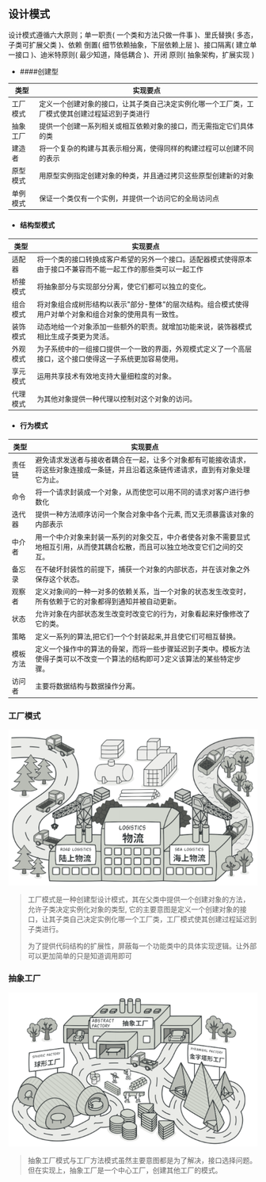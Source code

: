 ## 设计模式
设计模式遵循六⼤原则；单⼀职责( ⼀个类和⽅法只做⼀件事 )、⾥⽒替换( 多态，⼦类可扩展⽗类 )、依赖
倒置( 细节依赖抽象，下层依赖上层 )、接⼝隔离( 建⽴单⼀接⼝ )、迪⽶特原则( 最少知道，降低耦合 )、开闭
原则( 抽象架构，扩展实现 )

- ####创建型

类型 | 实现要点
---|---
工厂模式  | 定义⼀个创建对象的接⼝，让其⼦类⾃⼰决定实例化哪⼀个⼯⼚类，⼯⼚模式使其创建过程延迟到⼦类进⾏
抽象工厂 | 提供⼀个创建⼀系列相关或相互依赖对象的接⼝，⽽⽆需指定它们具体的类
建造者  | 将⼀个复杂的构建与其表示相分离，使得同样的构建过程可以创建不同的表示
原型模式 | ⽤原型实例指定创建对象的种类，并且通过拷⻉这些原型创建新的对象
单例模式 | 保证⼀个类仅有⼀个实例，并提供⼀个访问它的全局访问点

- #### 结构型模式

类型 | 实现要点
---|---
适配器 | 将⼀个类的接⼝转换成客户希望的另外⼀个接⼝。适配器模式使得原本由于接⼝不兼容⽽不能⼀起⼯作的那些类可以⼀起⼯作
桥接模式 | 将抽象部分与实现部分分离，使它们都可以独⽴的变化。
组合模式 | 将对象组合成树形结构以表示"部分-整体"的层次结构。组合模式使得⽤户对单个对象和组合对象的使⽤具有⼀致性。
装饰模式 | 动态地给⼀个对象添加⼀些额外的职责。就增加功能来说，装饰器模式相⽐⽣成⼦类更为灵活。
外观模式 | 为⼦系统中的⼀组接⼝提供⼀个⼀致的界⾯，外观模式定义了⼀个⾼层接⼝，这个接⼝使得这⼀⼦系统更加容易使⽤。
享元模式 | 运⽤共享技术有效地⽀持⼤量细粒度的对象。
代理模式 | 为其他对象提供⼀种代理以控制对这个对象的访问。

- #### 行为模式

类型  | 实现要点
---|---
责任链 | 避免请求发送者与接收者耦合在⼀起，让多个对象都有可能接收请求，将这些对象连接成⼀条链，并且沿着这条链传递请求，直到有对象处理它为⽌。
命令 | 将⼀个请求封装成⼀个对象，从⽽使您可以⽤不同的请求对客户进⾏参数化
迭代器 | 提供⼀种⽅法顺序访问⼀个聚合对象中各个元素, ⽽⼜⽆须暴露该对象的内部表示
中介者 | ⽤⼀个中介对象来封装⼀系列的对象交互，中介者使各对象不需要显式地相互引⽤，从⽽使其耦合松散，⽽且可以独⽴地改变它们之间的交互。
备忘录 | 在不破坏封装性的前提下，捕获⼀个对象的内部状态，并在该对象之外保存这个状态。
观察者 | 定义对象间的⼀种⼀对多的依赖关系，当⼀个对象的状态发⽣改变时，所有依赖于它的对象都得到通知并被⾃动更新。
状态 | 允许对象在内部状态发⽣改变时改变它的⾏为，对象看起来好像修改了它的类。
策略 | 定义⼀系列的算法,把它们⼀个个封装起来,并且使它们可相互替换。
模板方法 | 定义⼀个操作中的算法的⻣架，⽽将⼀些步骤延迟到⼦类中。模板⽅法使得⼦类可以不改变⼀个算法的结构即可᯿定义该算法的某些特定步骤。
访问者 | 主要将数据结构与数据操作分离。

### 工厂模式
![image](./image/factory.png)
> ⼯⼚模式是⼀种创建型设计模式，其在⽗类中提供⼀个创建对象的⽅法， 允许⼦类决定实例化对象的类型, 它的主要意图是定义⼀个创建对象的接⼝，让其⼦类⾃⼰决定实例化哪⼀个⼯⼚类，⼯⼚模式使其创建过程延迟到⼦类进⾏。
> 
> 为了提供代码结构的扩展性，屏蔽每⼀个功能类中的具体实现逻辑。让外部可以更加简单的只是知道调⽤即可

### 抽象工厂
![image](./image/abstract_factory.png)
> 抽象⼯⼚模式与⼯⼚⽅法模式虽然主要意图都是为了解决，接⼝选择问题。但在实现上，抽象⼯⼚是⼀个中⼼⼯⼚，创建其他⼯⼚的模式。
> 
> 